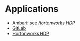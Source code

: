 Applications
============

* Ambari: see _Hortonworks HDP_
* [GitLab](gitlab/README.md)
* [Hortonworks HDP](hortonworks/hdp2/README.md)
